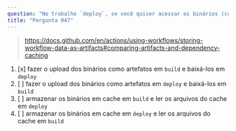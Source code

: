 ```yaml
---
question: "No trabalho `deploy`, se você quiser acessar os binários (contendo sua aplicação) que foram criados no trabalho `build`, você deve"
title: "Pergunta 047"
---
```


> https://docs.github.com/en/actions/using-workflows/storing-workflow-data-as-artifacts#comparing-artifacts-and-dependency-caching

1. [x] fazer o upload dos binários como artefatos em `build` e baixá-los em `deploy`
1. [ ] fazer o upload dos binários como artefatos em `deploy` e baixá-los em `build`
1. [ ] armazenar os binários em cache em `build` e ler os arquivos do cache em `deploy`
1. [ ] armazenar os binários em cache em `deploy` e ler os arquivos do cache em `build`
